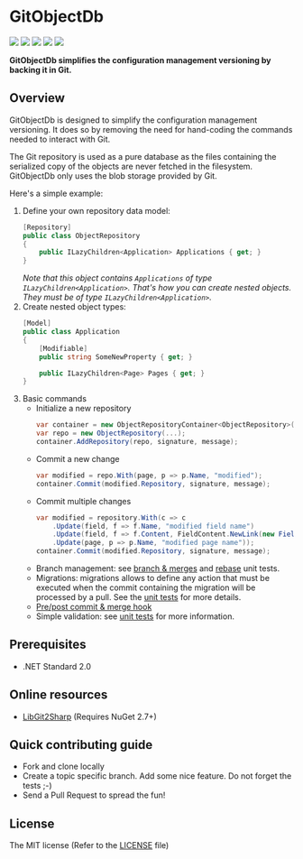 # GitObjectDb

[![](https://ci.appveyor.com/api/projects/status/github/frblondin/gitobjectdb)](https://ci.appveyor.com/project/frblondin/gitobjectdb)
[![](https://sonarcloud.io/api/project_badges/measure?project=GitObjectDb&metric=alert_status)](https://sonarcloud.io/dashboard/index/GitObjectDb)
[![](https://sonarcloud.io/api/project_badges/measure?project=GitObjectDb&metric=bugs)](https://sonarcloud.io/project/issues?id=GitObjectDb&resolved=false&types=BUG)
[![](https://sonarcloud.io/api/project_badges/measure?project=GitObjectDb&metric=coverage)](https://sonarcloud.io/component_measures?id=GitObjectDb&metric=Coverage)
[![](https://sonarcloud.io/api/project_badges/measure?project=GitObjectDb&metric=code_smells)](https://sonarcloud.io/project/issues?id=GitObjectDb&resolved=false&types=CODE_SMELL)

**GitObjectDb simplifies the configuration management versioning by backing it in Git.**

## Overview

GitObjectDb is designed to simplify the configuration management versioning. It does so by removing the need for hand-coding the commands needed to interact with Git.

The Git repository is used as a pure database as the files containing the serialized copy of the objects are never fetched in the filesystem. GitObjectDb only uses the blob storage provided by Git.

Here's a simple example:
1. Define your own repository data model:
    ```csharp
    [Repository]
    public class ObjectRepository
    {
        public ILazyChildren<Application> Applications { get; }
    }
    ```
    _Note that this object contains `Applications` of type `ILazyChildren<Application>`. That's how you can create nested objects. They must be of type `ILazyChildren<Application>`._
2. Create nested object types:
    ```csharp
    [Model]
    public class Application
    {
        [Modifiable]
        public string SomeNewProperty { get; }

        public ILazyChildren<Page> Pages { get; }
    }
    ```
3. Basic commands
   - Initialize a new repository
        ```csharp
        var container = new ObjectRepositoryContainer<ObjectRepository>(serviceProvider, path);
        var repo = new ObjectRepository(...);
        container.AddRepository(repo, signature, message);
        ```
   - Commit a new change
        ```csharp
        var modified = repo.With(page, p => p.Name, "modified");
        container.Commit(modified.Repository, signature, message);
        ```
   - Commit multiple changes
        ```csharp
        var modified = repository.With(c => c
            .Update(field, f => f.Name, "modified field name")
            .Update(field, f => f.Content, FieldContent.NewLink(new FieldLinkContent(new LazyLink<Page>(container, newLinkedPage))))
            .Update(page, p => p.Name, "modified page name"));
        container.Commit(modified.Repository, signature, message);
        ```
    - Branch management: see [branch & merges](https://github.com/frblondin/GitObjectDb/blob/master/tests/GitObjectDb.Tests/Services/MergeProcessorTests.cs) and [rebase](https://github.com/frblondin/GitObjectDb/blob/master/tests/GitObjectDb.Tests/Services/RebaseProcessorTests.cs) unit tests.
    - Migrations: migrations allows to define any action that must be executed when the commit containing the migration will be processed by a pull. See the [unit tests](https://github.com/frblondin/GitObjectDb/blob/master/tests/GitObjectDb.Tests/Services/MigratorTests.cs) for more details.
    - [Pre/post commit & merge hook](https://github.com/frblondin/GitObjectDb/blob/master/tests/GitObjectDb.Tests/Git/Hooks/GitHooksTests.cs)
	- Simple validation: see [unit tests](https://github.com/frblondin/GitObjectDb/blob/master/tests/GitObjectDb.Tests/Validations/ModelValidationTests.cs) for more information.

## Prerequisites

 - .NET Standard 2.0

## Online resources

 - [LibGit2Sharp][LibGit2Sharp] (Requires NuGet 2.7+)

 [LibGit2Sharp]: https://github.com/libgit2/libgit2sharp

## Quick contributing guide

 - Fork and clone locally
 - Create a topic specific branch. Add some nice feature. Do not forget the tests ;-)
 - Send a Pull Request to spread the fun!

## License

The MIT license (Refer to the [LICENSE][license] file)

 [license]: https://github.com/frblondin/GitObjectDb/blob/master/LICENSE
